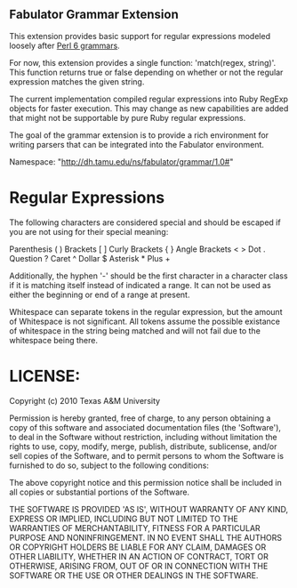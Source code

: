 Fabulator Grammar Extension
---------------------------

This extension provides basic support for regular expressions modeled
loosely after [Perl 6 grammars][].

For now, this extension provides a single function: 'match(regex, string)'.  
This function returns true or false depending on whether or not the regular
expression matches the given string.

The current implementation compiled regular expressions into Ruby
RegExp objects for faster execution.  This may change as new capabilities
are added that might not be supportable by pure Ruby regular expressions.

The goal of the grammar extension is to provide a rich environment for
writing parsers that can be integrated into the Fabulator environment.

Namespace: "http://dh.tamu.edu/ns/fabulator/grammar/1.0#"


Regular Expressions
===================

The following characters are considered special and should be escaped if
you are not using for their special meaning:

  Parenthesis    ( )
  Brackets       [ ]
  Curly Brackets { }
  Angle Brackets < >
  Dot            .
  Question       ?
  Caret          ^
  Dollar         $
  Asterisk       *
  Plus           +
  

Additionally, the hyphen '-' should be the first character in a character
class if it is matching itself instead of indicated a range.  It can not
be used as either the beginning or end of a range at present.

Whitespace can separate tokens in the regular expression, but the amount of
Whitespace is not significant.  All tokens assume the possible existance of
whitespace in the string being matched and will not fail due to the
whitespace being there.

[Perl 6 grammars]: http://feather.perl6.nl/syn/S05.html

LICENSE:
========

Copyright (c) 2010 Texas A&M University

Permission is hereby granted, free of charge, to any person obtaining
a copy of this software and associated documentation files (the
'Software'), to deal in the Software without restriction, including
without limitation the rights to use, copy, modify, merge, publish,
distribute, sublicense, and/or sell copies of the Software, and to
permit persons to whom the Software is furnished to do so, subject to
the following conditions:

The above copyright notice and this permission notice shall be
included in all copies or substantial portions of the Software.

THE SOFTWARE IS PROVIDED 'AS IS', WITHOUT WARRANTY OF ANY KIND,
EXPRESS OR IMPLIED, INCLUDING BUT NOT LIMITED TO THE WARRANTIES OF
MERCHANTABILITY, FITNESS FOR A PARTICULAR PURPOSE AND NONINFRINGEMENT.
IN NO EVENT SHALL THE AUTHORS OR COPYRIGHT HOLDERS BE LIABLE FOR ANY
CLAIM, DAMAGES OR OTHER LIABILITY, WHETHER IN AN ACTION OF CONTRACT,
TORT OR OTHERWISE, ARISING FROM, OUT OF OR IN CONNECTION WITH THE
SOFTWARE OR THE USE OR OTHER DEALINGS IN THE SOFTWARE.

